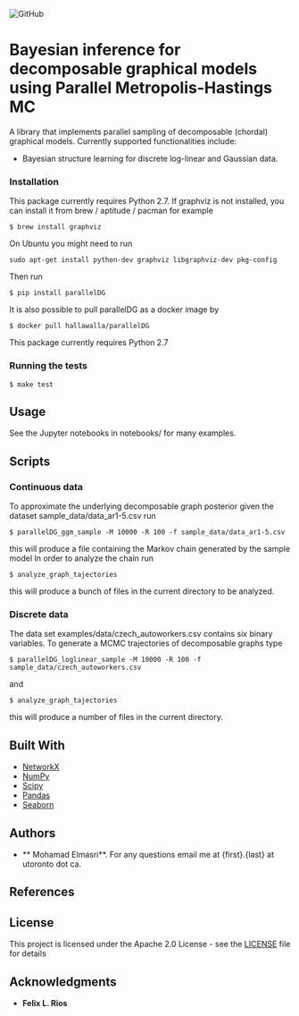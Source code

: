 ![GitHub](https://img.shields.io/github/license/melmasri/parallelDG)

# Bayesian inference for decomposable graphical models using Parallel Metropolis-Hastings MC
A library that implements parallel sampling of decomposable (chordal) graphical models.
Currently supported functionalities include:

- Bayesian structure learning for discrete log-linear and Gaussian data.

### Installation
This package currently requires Python 2.7.
If graphviz is not installed, you can install it from brew / aptitude / pacman for example
```
$ brew install graphviz
```
On Ubuntu you might need to run
```
sudo apt-get install python-dev graphviz libgraphviz-dev pkg-config
```

Then run
```
$ pip install parallelDG
```

It is also possible to pull parallelDG as a docker image by
```
$ docker pull hallawalla/parallelDG
```

This package currently requires Python 2.7
### Running the tests

```
$ make test
```
## Usage
See the Jupyter notebooks in notebooks/ for many examples.


## Scripts
### Continuous data
To approximate the underlying decomposable graph posterior given the dataset sample_data/data_ar1-5.csv run
```
$ parallelDG_ggm_sample -M 10000 -R 100 -f sample_data/data_ar1-5.csv
```
this will produce a file containing the Markov chain generated by the sample model
In order to analyze the chain run
```
$ analyze_graph_tajectories
```
this will produce a bunch of files in the current directory to be analyzed.

### Discrete data
The data set examples/data/czech_autoworkers.csv contains six binary variables.
To generate a MCMC trajectories of decomposable graphs type
```
$ parallelDG_loglinear_sample -M 10000 -R 100 -f sample_data/czech_autoworkers.csv
```
and
```
$ analyze_graph_tajectories
```
this will produce a number of files in the current directory.


## Built With

* [NetworkX](https://networkx.github.io/documentation/stable/index.html)
* [NumPy](https://docs.scipy.org/doc/)
* [Scipy](https://docs.scipy.org/doc/)
* [Pandas](http://pandas.pydata.org/pandas-docs/stable/)
* [Seaborn](https://seaborn.pydata.org/api.html)
## Authors

* ** Mohamad Elmasri**. For any questions email me at {first}.{last} at utoronto dot ca.

## References


## License

This project is licensed under the Apache 2.0 License - see the [LICENSE](LICENSE) file for details

## Acknowledgments

* **Felix L. Rios**
